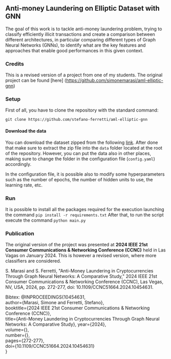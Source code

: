 ## Anti-money Laundering on Elliptic Dataset with GNN

The goal of this work is to tackle anti-money laundering problem, trying to classify efficiently illicit transactions and create a comparison between different architectures, in particular comparing different types of Graph Neural Networks (GNNs), to identify what are the key features and approaches that enable good performances in this given context.

### Credits

This is a revised version of a project from one of my students. The original project can be found [here]
(https://github.com/simonemarasi/aml-elliptic-gnn)

### Setup

First of all, you have to clone the repository with the standard command:

`git clone https://github.com/stefano-ferretti/aml-elliptic-gnn`

#### Download the data

You can download the dataset zipped from the following [link](http://dl.dropboxusercontent.com/scl/fi/2j7nx8y3jbyypdm7r100f/dataset.zip?rlkey=veu69cngj0els6emgp549r06u&dl=0]). After done that make sure to extract the zip file into the `data` folder located at the root of the repository. However, you can put the data also in other places, making sure to change the folder in the configuration file (`config.yaml`) accordingly.

In the configuration file, it is possible also to modify some hyperparameters such as the number of epochs, the number of hidden units to use, the learning rate, etc.

### Run

It is possible to install all the packages required for the execution launching the command
`pip install -r requirements.txt`
After that, to run the script execute the command
`python main.py`

### Publication

The original version of the project was presented at **2024 IEEE 21st Consumer Communications & Networking Conference (CCNC)** held in Las Vagas on January 2024. This is however a revised version, where more classifiers are considered.

S. Marasi and S. Ferretti, "Anti-Money Laundering in Cryptocurrencies Through Graph Neural Networks: A Comparative Study," 2024 IEEE 21st Consumer Communications & Networking Conference (CCNC), Las Vegas, NV, USA, 2024, pp. 272-277, doi: 10.1109/CCNC51664.2024.10454631.

Bibtex:
@INPROCEEDINGS{10454631,  
  author={Marasi, Simone and Ferretti, Stefano},  
  booktitle={2024 IEEE 21st Consumer Communications & Networking Conference (CCNC)},  
  title={Anti-Money Laundering in Cryptocurrencies Through Graph Neural Networks: A Comparative Study}, 
  year={2024},  
  volume={},  
  number={},  
  pages={272-277},  
  doi={10.1109/CCNC51664.2024.10454631}  
}


